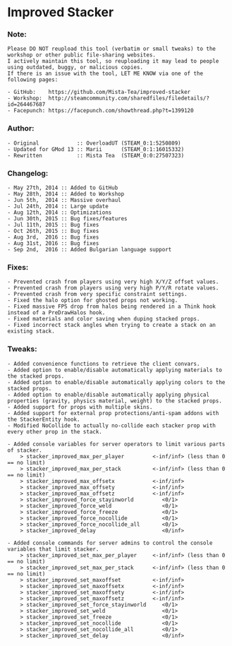 # Improved Stacker

### Note:
	Please DO NOT reupload this tool (verbatim or small tweaks) to the workshop or other public file-sharing websites.
	I actively maintain this tool, so reuploading it may lead to people using outdated, buggy, or malicious copies.
	If there is an issue with the tool, LET ME KNOW via one of the following pages:
	
	- GitHub:    https://github.com/Mista-Tea/improved-stacker
	- Workshop:  http://steamcommunity.com/sharedfiles/filedetails/?id=264467687
	- Facepunch: https://facepunch.com/showthread.php?t=1399120

### Author:
	- Original            :: OverloadUT (STEAM_0:1:5250809)
	- Updated for GMod 13 :: Marii      (STEAM_0:1:16015332)
	- Rewritten           :: Mista Tea  (STEAM_0:0:27507323)
	
### Changelog:
	- May 27th, 2014 :: Added to GitHub 
	- May 28th, 2014 :: Added to Workshop 
	- Jun 5th,  2014 :: Massive overhaul 
	- Jul 24th, 2014 :: Large update 
	- Aug 12th, 2014 :: Optimizations 
	- Jun 30th, 2015 :: Bug fixes/features 
	- Jul 11th, 2015 :: Bug fixes 
	- Oct 26th, 2015 :: Bug fixes
	- Aug 3rd,  2016 :: Bug fixes
	- Aug 31st, 2016 :: Bug fixes
	- Sep 2nd,  2016 :: Added Bulgarian language support

### Fixes:
	- Prevented crash from players using very high X/Y/Z offset values.
	- Prevented crash from players using very high P/Y/R rotate values.
	- Prevented crash from very specific constraint settings.
	- Fixed the halo option for ghosted props not working.
	- Fixed massive FPS drop from halos being rendered in a Think hook instead of a PreDrawHalos hook.
	- Fixed materials and color saving when duping stacked props.
	- Fixed incorrect stack angles when trying to create a stack on an existing stack.
	
### Tweaks:
	- Added convenience functions to retrieve the client convars.
	- Added option to enable/disable automatically applying materials to the stacked props.
	- Added option to enable/disable automatically applying colors to the stacked props.
	- Added option to enable/disable automatically applying physical properties (gravity, physics material, weight) to the stacked props.
	- Added support for props with multiple skins.
	- Added support for external prop protections/anti-spam addons with the StackerEntity hook.
	- Modified NoCollide to actually no-collide each stacker prop with every other prop in the stack.
	
	- Added console variables for server operators to limit various parts of stacker.
		> stacker_improved_max_per_player         <-inf/inf> (less than 0 == no limit)
		> stacker_improved_max_per_stack          <-inf/inf> (less than 0 == no limit)
		> stacker_improved_max_offsetx            <-inf/inf>
		> stacker_improved_max_offsety            <-inf/inf>
		> stacker_improved_max_offsetz            <-inf/inf>
		> stacker_improved_force_stayinworld         <0/1>
		> stacker_improved_force_weld                <0/1>
		> stacker_improved_force_freeze              <0/1>
		> stacker_improved_force_nocollide           <0/1>
		> stacker_improved_force_nocollide_all       <0/1>
		> stacker_improved_delay                     <0/inf>

	- Added console commands for server admins to control the console variables that limit stacker.
		> stacker_improved_set_max_per_player     <-inf/inf> (less than 0 == no limit)
		> stacker_improved_set_max_per_stack      <-inf/inf> (less than 0 == no limit)
		> stacker_improved_set_maxoffset          <-inf/inf>
		> stacker_improved_set_maxoffsetx         <-inf/inf>
		> stacker_improved_set_maxoffsety         <-inf/inf>
		> stacker_improved_set_maxoffsetz         <-inf/inf>
		> stacker_improved_set_force_stayinworld     <0/1>
		> stacker_improved_set_weld                  <0/1>
		> stacker_improved_set_freeze                <0/1>
		> stacker_improved_set_nocollide             <0/1>
		> stacker_improved_set_nocollide_all         <0/1>
		> stacker_improved_set_delay                 <0/inf>

